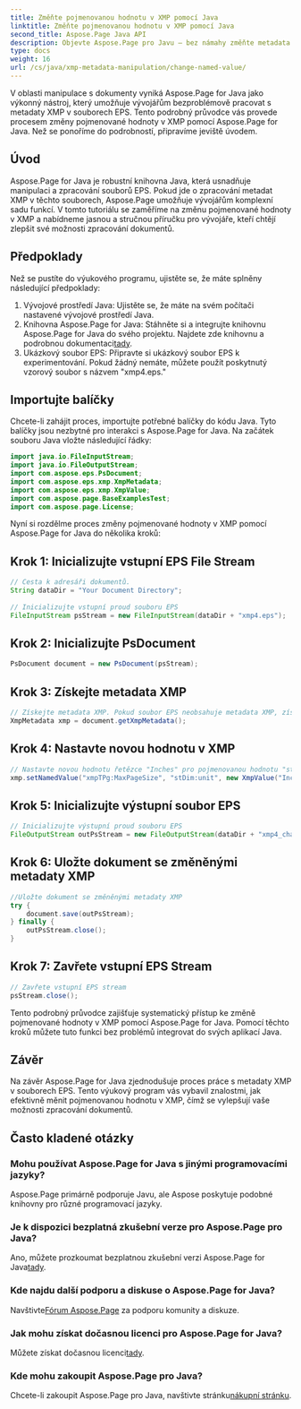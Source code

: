 ```yaml
---
title: Změňte pojmenovanou hodnotu v XMP pomocí Java
linktitle: Změňte pojmenovanou hodnotu v XMP pomocí Java
second_title: Aspose.Page Java API
description: Objevte Aspose.Page pro Javu – bez námahy změňte metadata XMP v souborech EPS pomocí našeho podrobného průvodce pro zjednodušené zpracování dokumentů.
type: docs
weight: 16
url: /cs/java/xmp-metadata-manipulation/change-named-value/
---
```

V oblasti manipulace s dokumenty vyniká Aspose.Page for Java jako výkonný nástroj, který umožňuje vývojářům bezproblémově pracovat s metadaty XMP v souborech EPS. Tento podrobný průvodce vás provede procesem změny pojmenované hodnoty v XMP pomocí Aspose.Page for Java. Než se ponoříme do podrobností, připravíme jeviště úvodem.
## Úvod
Aspose.Page for Java je robustní knihovna Java, která usnadňuje manipulaci a zpracování souborů EPS. Pokud jde o zpracování metadat XMP v těchto souborech, Aspose.Page umožňuje vývojářům komplexní sadu funkcí. V tomto tutoriálu se zaměříme na změnu pojmenované hodnoty v XMP a nabídneme jasnou a stručnou příručku pro vývojáře, kteří chtějí zlepšit své možnosti zpracování dokumentů.
## Předpoklady
Než se pustíte do výukového programu, ujistěte se, že máte splněny následující předpoklady:
1. Vývojové prostředí Java: Ujistěte se, že máte na svém počítači nastavené vývojové prostředí Java.
2.  Knihovna Aspose.Page for Java: Stáhněte si a integrujte knihovnu Aspose.Page for Java do svého projektu. Najdete zde knihovnu a podrobnou dokumentaci[tady](https://reference.aspose.com/page/java/).
3. Ukázkový soubor EPS: Připravte si ukázkový soubor EPS k experimentování. Pokud žádný nemáte, můžete použít poskytnutý vzorový soubor s názvem "xmp4.eps."
## Importujte balíčky
Chcete-li zahájit proces, importujte potřebné balíčky do kódu Java. Tyto balíčky jsou nezbytné pro interakci s Aspose.Page for Java. Na začátek souboru Java vložte následující řádky:
```java
import java.io.FileInputStream;
import java.io.FileOutputStream;
import com.aspose.eps.PsDocument;
import com.aspose.eps.xmp.XmpMetadata;
import com.aspose.eps.xmp.XmpValue;
import com.aspose.page.BaseExamplesTest;
import com.aspose.page.License;
```
Nyní si rozdělme proces změny pojmenované hodnoty v XMP pomocí Aspose.Page for Java do několika kroků:
## Krok 1: Inicializujte vstupní EPS File Stream
```java
// Cesta k adresáři dokumentů.
String dataDir = "Your Document Directory";
        
// Inicializujte vstupní proud souboru EPS
FileInputStream psStream = new FileInputStream(dataDir + "xmp4.eps");
```
## Krok 2: Inicializujte PsDocument
```java
PsDocument document = new PsDocument(psStream);
```
## Krok 3: Získejte metadata XMP
```java
// Získejte metadata XMP. Pokud soubor EPS neobsahuje metadata XMP, získáme nový soubor vyplněný hodnotami z komentářů metadat PS (%%Creator, %%CreateDate, %%Title atd.)
XmpMetadata xmp = document.getXmpMetadata();
```
## Krok 4: Nastavte novou hodnotu v XMP
```java
// Nastavte novou hodnotu řetězce "Inches" pro pojmenovanou hodnotu "stDim:unit" struktury "xmpTPg:MaxPageSize"
xmp.setNamedValue("xmpTPg:MaxPageSize", "stDim:unit", new XmpValue("Inches"));
```
## Krok 5: Inicializujte výstupní soubor EPS
```java
// Inicializujte výstupní proud souboru EPS
FileOutputStream outPsStream = new FileOutputStream(dataDir + "xmp4_changed.eps");
```
## Krok 6: Uložte dokument se změněnými metadaty XMP
```java
//Uložte dokument se změněnými metadaty XMP
try {			
    document.save(outPsStream);
} finally {
    outPsStream.close();
}
```
## Krok 7: Zavřete vstupní EPS Stream
```java
// Zavřete vstupní EPS stream
psStream.close();
```
Tento podrobný průvodce zajišťuje systematický přístup ke změně pojmenované hodnoty v XMP pomocí Aspose.Page for Java. Pomocí těchto kroků můžete tuto funkci bez problémů integrovat do svých aplikací Java.
## Závěr
Na závěr Aspose.Page for Java zjednodušuje proces práce s metadaty XMP v souborech EPS. Tento výukový program vás vybavil znalostmi, jak efektivně měnit pojmenovanou hodnotu v XMP, čímž se vylepšují vaše možnosti zpracování dokumentů.
## Často kladené otázky
### Mohu používat Aspose.Page for Java s jinými programovacími jazyky?
Aspose.Page primárně podporuje Javu, ale Aspose poskytuje podobné knihovny pro různé programovací jazyky.
### Je k dispozici bezplatná zkušební verze pro Aspose.Page pro Java?
 Ano, můžete prozkoumat bezplatnou zkušební verzi Aspose.Page for Java[tady](https://releases.aspose.com/).
### Kde najdu další podporu a diskuse o Aspose.Page for Java?
 Navštivte[Fórum Aspose.Page](https://forum.aspose.com/c/page/39) za podporu komunity a diskuze.
### Jak mohu získat dočasnou licenci pro Aspose.Page for Java?
 Můžete získat dočasnou licenci[tady](https://purchase.aspose.com/temporary-license/).
### Kde mohu zakoupit Aspose.Page pro Java?
 Chcete-li zakoupit Aspose.Page pro Java, navštivte stránku[nákupní stránku](https://purchase.aspose.com/buy).